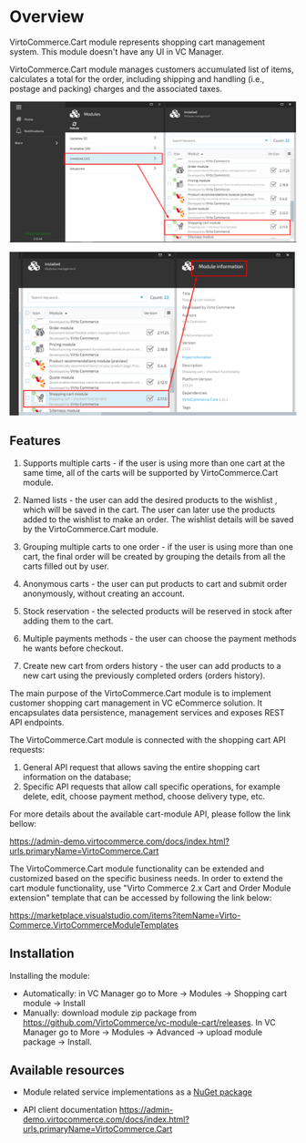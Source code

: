 # Overview

VirtoCommerce.Cart module represents shopping cart management system. This module doesn't have any UI in VC Manager.

VirtoCommerce.Cart module manages customers accumulated list of items, calculates a total for the order, including shipping and handling (i.e., postage and packing) charges and the associated taxes.

![Cart Module](media/screen-cart-module.png)

![Cart Module Info](media/screen-cart-module-info.png)

## Features

1. Supports multiple carts - if the user is using more than one cart at the same time, all of the carts will be supported by VirtoCommerce.Cart module.

1. Named lists - the user can add the desired products to the  wishlist , which will be saved in the cart. The user can later use the products added to the wishlist to make an order. The wishlist details will be saved by the VirtoCommerce.Cart module.
1. Grouping multiple carts to one order - if the user is using more than one cart, the final order will be created by grouping the details from all the carts filled out by user.
1. Anonymous carts - the user can put products to cart and submit order anonymously, without creating an account.
1. Stock reservation - the selected products will be reserved in stock after adding them to the cart.
1. Multiple payments methods - the user can choose the payment methods he wants before checkout.
1. Create new cart from orders history - the user can add products to a new cart using the previously completed orders (orders history).

The main purpose of the VirtoCommerce.Cart module is to implement customer shopping cart management in VC eCommerce solution. It encapsulates data persistence, management services and exposes REST API endpoints.

The VirtoCommerce.Cart module is connected with the shopping cart API requests:

1. General API request that allows saving the entire shopping cart information on the database;
1. Specific API requests that allow call specific operations, for example delete, edit, choose payment method, choose delivery type, etc.

For more details about the available cart-module API, please follow the link bellow:

https://admin-demo.virtocommerce.com/docs/index.html?urls.primaryName=VirtoCommerce.Cart

The VirtoCommerce.Cart module functionality can be extended and customized based on the specific business needs. In order to extend the cart module functionality, use "Virto Commerce 2.x Cart and Order Module extension" template that can be accessed by following the link below:

https://marketplace.visualstudio.com/items?itemName=Virto-Commerce.VirtoCommerceModuleTemplates

## Installation
Installing the module:
* Automatically: in VC Manager go to More -> Modules -> Shopping cart module -> Install
* Manually: download module zip package from https://github.com/VirtoCommerce/vc-module-cart/releases. In VC Manager go to More -> Modules -> Advanced -> upload module package -> Install.

## Available resources
* Module related service implementations as a <a href="https://www.nuget.org/packages/VirtoCommerce.CartModule.Data" target="_blank">NuGet package</a>

* API client documentation  https://admin-demo.virtocommerce.com/docs/index.html?urls.primaryName=VirtoCommerce.Cart